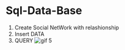 # Sql-Data-Base
1. Create Social NetWork with relashionship
2. Insert DATA 
3. QUERY
![gif 5](https://cloud.githubusercontent.com/assets/12031960/24617529/d5590830-189c-11e7-9466-cc2488e85cfb.gif)
